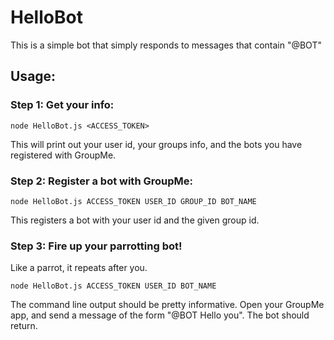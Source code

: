 # HelloBot

This is a simple bot that simply responds to messages that contain "@BOT"

## Usage:

### Step 1: Get your info:

    node HelloBot.js <ACCESS_TOKEN>

This will print out your user id, your groups info, and the bots you have registered with GroupMe.

### Step 2: Register a bot with GroupMe:

    node HelloBot.js ACCESS_TOKEN USER_ID GROUP_ID BOT_NAME

This registers a bot with your user id and the given group id. 

### Step 3: Fire up your parrotting bot!

Like a parrot, it repeats after you.

    node HelloBot.js ACCESS_TOKEN USER_ID BOT_NAME

The command line output should be pretty informative.  Open your GroupMe app, and send a message of the form "@BOT Hello you". The bot should return.